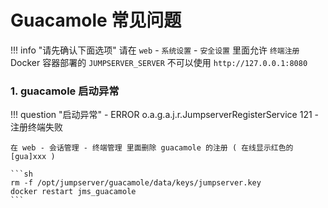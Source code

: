 # Guacamole 常见问题

!!! info "请先确认下面选项"
    请在 `web` - `系统设置` - `安全设置` 里面允许 `终端注册`  
    Docker 容器部署的 `JUMPSERVER_SERVER` 不可以使用 `http://127.0.0.1:8080`

### 1. guacamole 启动异常

!!! question "启动异常"
    - ERROR o.a.g.a.j.r.JumpserverRegisterService 121 - 注册终端失败

    在 web - 会话管理 - 终端管理 里面删除 guacamole 的注册 ( 在线显示红色的[gua]xxx )  

    ```sh
    rm -f /opt/jumpserver/guacamole/data/keys/jumpserver.key
    docker restart jms_guacamole
    ```
